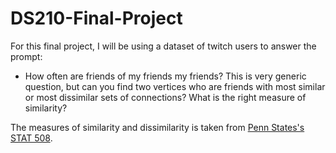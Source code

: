 # DS210-Final-Project

For this final project, I will be using a dataset of twitch users to answer the prompt:
- How often are friends of my friends my friends? This is very generic question, but can you find two vertices who are friends with most similar or most dissimilar sets of connections? What is the right measure of similarity?

The measures of similarity and dissimilarity is taken from [Penn States's STAT 508](https://online.stat.psu.edu/stat508/lesson/1b/1b.2/1b.2.1).
